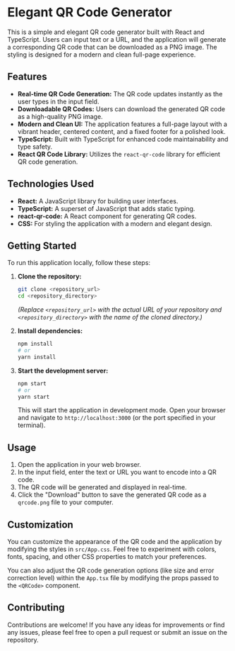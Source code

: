 # Elegant QR Code Generator

This is a simple and elegant QR code generator built with React and TypeScript. Users can input text or a URL, and the application will generate a corresponding QR code that can be downloaded as a PNG image. The styling is designed for a modern and clean full-page experience.

## Features

* **Real-time QR Code Generation:** The QR code updates instantly as the user types in the input field.
* **Downloadable QR Codes:** Users can download the generated QR code as a high-quality PNG image.
* **Modern and Clean UI:** The application features a full-page layout with a vibrant header, centered content, and a fixed footer for a polished look.
* **TypeScript:** Built with TypeScript for enhanced code maintainability and type safety.
* **React QR Code Library:** Utilizes the `react-qr-code` library for efficient QR code generation.

## Technologies Used

* **React:** A JavaScript library for building user interfaces.
* **TypeScript:** A superset of JavaScript that adds static typing.
* **react-qr-code:** A React component for generating QR codes.
* **CSS:** For styling the application with a modern and elegant design.

## Getting Started

To run this application locally, follow these steps:

1.  **Clone the repository:**
    ```bash
    git clone <repository_url>
    cd <repository_directory>
    ```
    *(Replace `<repository_url>` with the actual URL of your repository and `<repository_directory>` with the name of the cloned directory.)*

2.  **Install dependencies:**
    ```bash
    npm install
    # or
    yarn install
    ```

3.  **Start the development server:**
    ```bash
    npm start
    # or
    yarn start
    ```

    This will start the application in development mode. Open your browser and navigate to `http://localhost:3000` (or the port specified in your terminal).


## Usage

1.  Open the application in your web browser.
2.  In the input field, enter the text or URL you want to encode into a QR code.
3.  The QR code will be generated and displayed in real-time.
4.  Click the "Download" button to save the generated QR code as a `qrcode.png` file to your computer.

## Customization

You can customize the appearance of the QR code and the application by modifying the styles in `src/App.css`. Feel free to experiment with colors, fonts, spacing, and other CSS properties to match your preferences.

You can also adjust the QR code generation options (like size and error correction level) within the `App.tsx` file by modifying the props passed to the `<QRCode>` component.

## Contributing

Contributions are welcome! If you have any ideas for improvements or find any issues, please feel free to open a pull request or submit an issue on the repository.
